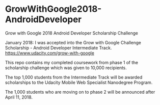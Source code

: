 # GrowWithGoogle2018-AndroidDeveloper
Grow with Google 2018 Android Developer Scholarship Challenge

January 2018: I was accepted into the Grow with Google Challenge Scholarship - Android Developer Intermediate Track. 
https://www.udacity.com/grow-with-google

This repo contains my completed coursework from phase 1 of the scholarship challenge which was given to 10,000 recipients. 

The top 1,000 students from the Intermediate Track will be awarded scholarships to the Udacity Mobile Web Specialist Nanodegree Program.

The 1,000 students who are moving on to phase 2 will be announced after April 11, 2018.
